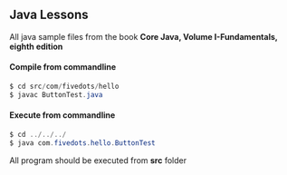 ## Java Lessons

All java sample files from the book **Core Java, Volume I-Fundamentals, eighth edition**

#### Compile from commandline

```java
$ cd src/com/fivedots/hello
$ javac ButtonTest.java
```
#### Execute from commandline

```java
$ cd ../../../
$ java com.fivedots.hello.ButtonTest
```
All program should be executed from **src** folder
